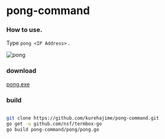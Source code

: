 # pong-command

### How to use.

Type `pong <IP Address>` .

![pong](https://cloud.githubusercontent.com/assets/4569916/7252122/e106916e-e86c-11e4-80a7-20ced7232ee1.gif)


### download

[pong.exe](https://github.com/kurehajime/pong-command/releases/tag/untagged-80569d41b7169ec6939d)

### build

```sh

git clone https://github.com/kurehajime/pong-command.git
go get -u github.com/nsf/termbox-go
go build pong-command/pong/pong.go

```
